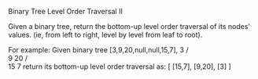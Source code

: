 Binary Tree Level Order Traversal II

Given a binary tree, return the bottom-up level order traversal of its nodes' values. (ie, from left to right, level by level from leaf to root).

For example:
	Given binary tree [3,9,20,null,null,15,7],
			3
		   / \
		  9  20
		    /  \
		   15   7
	return its bottom-up level order traversal as:
	[
  	  [15,7],
  	  [9,20],
  	  [3]
	]